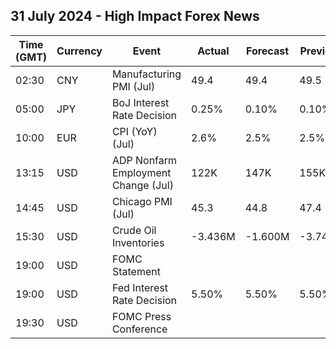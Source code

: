## 31 July 2024 - High Impact Forex News

| Time (GMT) | Currency | Event | Actual | Forecast | Previous |
|------|----------|-------|--------|----------|----------|
| 02:30 | CNY | Manufacturing PMI (Jul) | 49.4 | 49.4 | 49.5 |
| 05:00 | JPY | BoJ Interest Rate Decision | 0.25% | 0.10% | 0.10% |
| 10:00 | EUR | CPI (YoY) (Jul) | 2.6% | 2.5% | 2.5% |
| 13:15 | USD | ADP Nonfarm Employment Change (Jul) | 122K | 147K | 155K |
| 14:45 | USD | Chicago PMI (Jul) | 45.3 | 44.8 | 47.4 |
| 15:30 | USD | Crude Oil Inventories | -3.436M | -1.600M | -3.741M |
| 19:00 | USD | FOMC Statement |  |  |  |
| 19:00 | USD | Fed Interest Rate Decision | 5.50% | 5.50% | 5.50% |
| 19:30 | USD | FOMC Press Conference |  |  |  |
